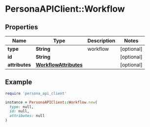 # PersonaAPIClient::Workflow

## Properties

| Name | Type | Description | Notes |
| ---- | ---- | ----------- | ----- |
| **type** | **String** | workflow | [optional] |
| **id** | **String** |  | [optional] |
| **attributes** | [**WorkflowAttributes**](WorkflowAttributes.md) |  | [optional] |

## Example

```ruby
require 'persona_api_client'

instance = PersonaAPIClient::Workflow.new(
  type: null,
  id: null,
  attributes: null
)
```

